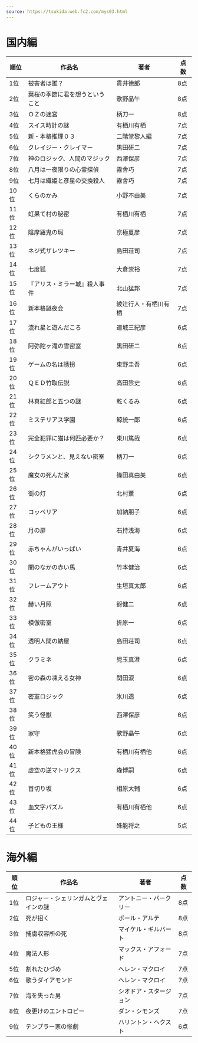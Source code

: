 ```yaml
---
source: https://tsukida.web.fc2.com/mys03.html
---
```


# 国内編

| 順位  | 作品名             | 著者         | 点数  |
| --- | --------------- | ---------- | --- |
| 1位  | 被害者は誰？          | 貫井徳郎       | 8点  |
| 2位  | 葉桜の季節に君を想うということ | 歌野晶午       | 8点  |
| 3位  | ＯＺの迷宮           | 柄刀一        | 8点  |
| 4位  | スイス時計の謎         | 有栖川有栖      | 7点  |
| 5位  | 新・本格推理０３        | 二階堂黎人編     | 7点  |
| 6位  | クレイジー・クレイマー     | 黒田研二       | 7点  |
| 7位  | 神のロジック、人間のマジック  | 西澤保彦       | 7点  |
| 8位  | 八月は一夜限りの心霊探偵    | 霧舎巧        | 7点  |
| 9位  | 七月は織姫と彦星の交換殺人   | 霧舎巧        | 7点  |
| 10位 | くらのかみ           | 小野不由美      | 7点  |
| 11位 | 虹果て村の秘密         | 有栖川有栖      | 7点  |
| 12位 | 陰摩羅鬼の瑕          | 京極夏彦       | 7点  |
| 13位 | ネジ式ザレツキー        | 島田荘司       | 7点  |
| 14位 | 七度狐             | 大倉崇裕       | 7点  |
| 15位 | 『アリス・ミラー城』殺人事件  | 北山猛邦       | 7点  |
| 16位 | 新本格謎夜会          | 綾辻行人・有栖川有栖 | 7点  |
| 17位 | 流れ星と遊んだころ       | 連城三紀彦      | 6点  |
| 18位 | 阿弥陀ヶ滝の雪密室       | 黒田研二       | 6点  |
| 19位 | ゲームの名は誘拐        | 東野圭吾       | 6点  |
| 20位 | ＱＥＤ竹取伝説         | 高田祟史       | 6点  |
| 21位 | 林真紅郎と五つの謎       | 乾くるみ       | 6点  |
| 22位 | ミステリアス学園        | 鯨統一郎       | 6点  |
| 23位 | 完全犯罪に猫は何匹必要か？   | 東川篤哉       | 6点  |
| 24位 | シクラメンと、見えない密室   | 柄刀一        | 6点  |
| 25位 | 魔女の死んだ家         | 篠田真由美      | 6点  |
| 26位 | 街の灯             | 北村薫        | 6点  |
| 27位 | コッペリア           | 加納朋子       | 6点  |
| 28位 | 月の扉             | 石持浅海       | 6点  |
| 29位 | 赤ちゃんがいっぱい       | 青井夏海       | 6点  |
| 30位 | 闇のなかの赤い馬        | 竹本健治       | 6点  |
| 31位 | フレームアウト         | 生垣真太郎      | 6点  |
| 32位 | 赫い月照            | 谺健二        | 6点  |
| 33位 | 模倣密室            | 折原一        | 6点  |
| 34位 | 透明人間の納屋         | 島田荘司       | 6点  |
| 35位 | クラミネ            | 児玉真澄       | 6点  |
| 36位 | 密の森の凍える女神       | 関田涙        | 6点  |
| 37位 | 密室ロジック          | 氷川透        | 6点  |
| 38位 | 笑う怪獣            | 西澤保彦       | 6点  |
| 39位 | 家守              | 歌野晶午       | 6点  |
| 40位 | 新本格猛虎会の冒険       | 有栖川有栖他     | 6点  |
| 41位 | 虚空の逆マトリクス       | 森博嗣        | 6点  |
| 42位 | 首切り坂            | 相原大輔       | 6点  |
| 43位 | 血文字パズル          | 有栖川有栖他     | 6点  |
| 44位 | 子どもの王様          | 殊能将之       | 5点  |

# 海外編

| 順位  | 作品名                | 著者          | 点数  |
| --- | ------------------ | ----------- | --- |
| 1位  | ロジャー・シェリンガムとヴェインの謎 | アントニー・バークリー | 8点  |
| 2位  | 死が招く               | ポール・アルテ     | 8点  |
| 3位  | 捕虜収容所の死            | マイケル・ギルバート  | 8点  |
| 4位  | 魔法人形               | マックス・アフォード  | 7点  |
| 5位  | 割れたひづめ             | ヘレン・マクロイ    | 7点  |
| 6位  | 歌うダイアモンド           | ヘレン・マクロイ    | 7点  |
| 7位  | 海を失った男             | シオドア・スタージョン | 7点  |
| 8位  | 夜更けのエントロピー         | ダン・シモンズ     | 7点  |
| 9位  | テンプラー家の惨劇          | ハリントン・ヘクスト  | 6点  |
